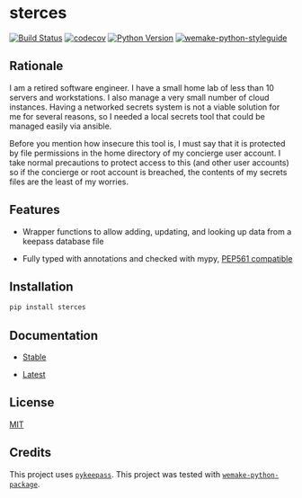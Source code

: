 # sterces

[![Build Status](https://github.com/wtfo-guru/sterces/workflows/Sterces/badge.svg)](https://github.com/wtfo-guru/sterces/actions?query=workflow%3ASterces)
[![codecov](https://codecov.io/gh/wtfo-guru/sterces/branch/main/graph/badge.svg)](https://codecov.io/gh/wtfo-guru/sterces)
[![Python Version](https://img.shields.io/pypi/pyversions/sterces.svg)](https://pypi.org/project/sterces/)
[![wemake-python-styleguide](https://img.shields.io/badge/style-wemake-000000.svg)](https://github.com/wemake-services/wemake-python-styleguide)

## Rationale

I am a retired software engineer. I have a small home lab of less than 10 servers and
workstations. I also manage a very small number of cloud instances. Having a networked
secrets system is not a viable solution for me for several reasons, so I needed a local
secrets tool that could be managed easily via ansible.

Before you mention how insecure this tool is, I must say that it is protected by file
permissions in the home directory of my concierge user account. I take normal
precautions to protect access to this (and other user accounts) so if the concierge or
root account is breached, the contents of my secrets files are the least of my worries.

## Features

- Wrapper functions to allow adding, updating, and looking up data from a keepass database file

- Fully typed with annotations and checked with mypy, [PEP561 compatible](https://www.python.org/dev/peps/pep-0561/)

## Installation

```bash
pip install sterces
```

## Documentation

- [Stable](https://sterces.readthedocs.io/en/stable)

- [Latest](https://sterces.readthedocs.io/en/latest)

## License

[MIT](https://github.com/wtfo-guru/sterces/blob/main/LICENSE)

## Credits

This project uses [`pykeepass`](https://github.com/libkeypass/pykeepass).
This project was tested with [`wemake-python-package`](https://github.com/wemake-services/wemake-python-package).
